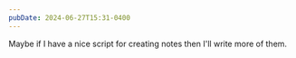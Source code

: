 ```yaml
---
pubDate: 2024-06-27T15:31-0400
---
```


Maybe if I have a nice script for creating notes then I'll write more of them.
